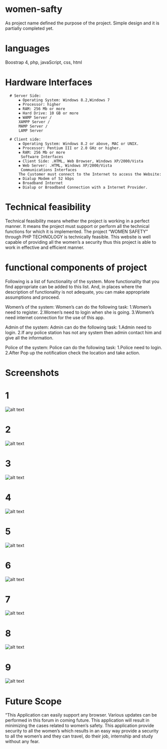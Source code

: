 # women-safty
As project name defined the purpose of the project. Simple design and it is partially completed yet.

# languages
Boostrap 4, php, javaScript, css, html

# Hardware Interfaces
      
      # Server Side:
          ⦁	Operating System: Windows 8.2,Windows 7
          ⦁	Processor: higher
          ⦁	RAM: 256 Mb or more
          ⦁	Hard Drive: 10 GB or more
          ⦁	WAMP Server /
          XAMPP Server /
          MAMP Server /
          LAMP Server

      # Client side:
          ⦁	Operating System: Windows 8.2 or above, MAC or UNIX.
          ⦁	Processor: Pentium III or 2.0 GHz or higher.
          ⦁	RAM: 256 Mb or more
           Software Interfaces
          ⦁	Client Side: .HTML, Web Browser, Windows XP/2000/Vista
          ⦁	Web Server: .HTML, Windows XP/2000/Vista
           Communications Interfaces
          The Customer must connect to the Internet to access the Website:
          ⦁	Dialup Modem of 52 kbps
          ⦁	Broadband Internet
          ⦁	Dialup or Broadband Connection with a Internet Provider.


# Technical feasibility
Technical feasibility means whether the project is working in a perfect manner. It means the project must support or perform all the technical functions for which it is implemented. The project “WOMEN SAFETY” through PHP TECHNOLOGY is technically feasible. This website is well capable of providing all the women’s a security thus this project is able to work in effective and efficient manner.

# functional components of project
Following is a list of functionality of the system. More functionality that you find appropriate can be added to this list. And, in places where the description of functionality is not adequate, you can make appropriate assumptions and proceed.

Women’s of the system:
      Women’s can do the following task:
1.Women’s need to register.
2.Women’s need to login when she is going.
3.Women’s need internet connection for the use of this app.

Admin of the system:
      Admin can do the following task:
          1.Admin need to login.
          2.If any police station has not any system then admin contact him and give all the information.

Police of the system:
      Police can do the following task:
        1.Police need to login.
        2.After Pop up the notification check the location and take action.

# Screenshots

# 1
![alt text](https://github.com/Bharti-Parmar/women-safty/blob/master/Screenshot%20(56).png)
# 2
![alt text](https://github.com/Bharti-Parmar/women-safty/blob/master/Screenshot%20(57).png)
# 3
![alt text](https://github.com/Bharti-Parmar/women-safty/blob/master/Screenshot%20(58).png)
# 4
![alt text](https://github.com/Bharti-Parmar/women-safty/blob/master/Screenshot%20(59).png)
# 5
![alt text](https://github.com/Bharti-Parmar/women-safty/blob/master/Screenshot%20(60).png)
# 6
![alt text](https://github.com/Bharti-Parmar/women-safty/blob/master/Screenshot%20(61).png)
# 7
![alt text](https://github.com/Bharti-Parmar/women-safty/blob/master/Screenshot%20(62).png)
# 8
![alt text](https://github.com/Bharti-Parmar/women-safty/blob/master/Screenshot%20(63).png)
# 9
![alt text](https://github.com/Bharti-Parmar/women-safty/blob/master/Screenshot%20(64).png)

# Future Scope
“This Application can easily support any browser. Various updates can be performed in this forum in coming future. This application will result in minimizing the cases related to women’s safety. This application provide security to all the women’s which results in an easy way provide a security to all the women’s and they can travel, do their job, internship and study without any fear.
